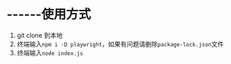 # ------使用方式
1. git clone 到本地
2. 终端输入`npm i -D playwright`，如果有问题请删除`package-lock.json`文件
3. 终端输入`node index.js`

